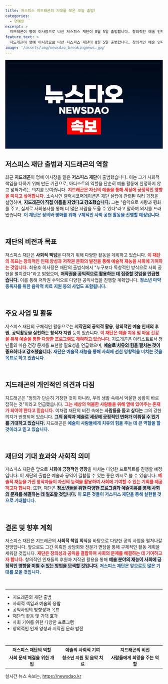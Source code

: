 ```yaml
---
title: 저스피스 지드래곤의 기대를 모은 오늘 출범!
categories:
  - 연예인
excerpt: >
  지드래곤이 명예 이사장으로 나선 저스피스 재단이 8월 5일 출범합니다. 창의적인 예술 인재를 지원하고 사회적 정의를 실현하는 이 재단은 음악으로 세상에 사랑을 전할 계획입니다.
feature_text: >
  지드래곤이 명예 이사장으로 나선 저스피스 재단이 8월 5일 출범합니다. 창의적인 예술 인재를 지원하고 사회적 정의를 실현하는 이 재단은 음악으로 세상에 사랑을 전할 계획입니다.
image: '/assets/img/newsdao_breakingnews.jpg'
---
```


<p><img src="/assets/img/newsdao_breakingnews.jpg" alt="flaretime 속보" /></p>

<h2 data-ke-size="size26">저스피스 재단 출범과 지드래곤의 역할</h2>

<p data-ke-size="size16">최근 <b>지드래곤</b>이 명예 이사장을 맡은 <b>저스피스 재단</b>이 출범했습니다. 이는 그가 사회적 책임을 다하기 위해 만든 기관으로, 아티스트의 역할을 단순히 예술 활동에 한정하지 않고 넓혀가려는 의지를 보여줍니다. <b><span style="color: #ee2323;">지드래곤은 자신의 예술을 통해 세상에 긍정적인 영향을 미치고 싶어합니다.</span></b> 소속사인 갤럭시코퍼레이션은 재단 설립에 관련된 여러 과정을 설명하며, <b><span style="background-color: #21538527;">지드래곤이 직접 이름을 지었다고 강조했습니다.</span></b> 그는 "음악으로 사랑과 평화를 주고, 실제로 사회봉사를 통해 더 많은 사람을 도울 수 있다"라고 말하며 의지를 드러냈습니다. <b><span style="color: #1a5490;">이 재단은 정의와 평화를 위해 구체적인 사회 공헌 활동을 진행할 예정입니다.</span></b></p>

<p data-ke-size="size16">&nbsp;</p>

<h2 data-ke-size="size26">재단의 비전과 목표</h2>

<p data-ke-size="size16">저스피스 재단은 <b>사회적 책임</b>을 다하기 위해 다양한 활동을 계획하고 있습니다. <b><span style="color: #ee2323;">이 재단의 목표는 창의적인 인재 양성과 저작권 문화의 발전을 통해 예술적 재능을 사회에 기여하는 것입니다.</span></b> 최용호 이사장은 재단의 출범식에서 "누구보다 독창적인 방식으로 사회 공헌을 펼치겠다"라고 밝혔으며, <b><span style="background-color: #21538527;">저작권을 공익적으로 활용하는 데 집중할 것임을 언급했습니다.</span></b> 이를 통해 저작권 수익으로 다양한 공익사업을 진행할 계획입니다. <b><span style="color: #1a5490;">청소년 마약 중독자를 위한 음악적 치료 지원 등의 사업도 포함됩니다.</span></b></p>

<p data-ke-size="size16">&nbsp;</p>

<h2 data-ke-size="size26">주요 사업 및 활동</h2>

<p data-ke-size="size16">저스피스 재단의 구체적인 활동으로는 <b>저작권의 공익적 활용</b>, <b>창의적인 예술 인재의 후원</b>, <b>공익활동을 실천하는 창작자 지원</b> 등이 있습니다. <b><span style="color: #ee2323;">이 재단은 예술 치유 및 마음 건강을 위해 예술을 통한 다양한 프로그램도 계획하고 있습니다.</span></b> 지드래곤은 아티스트로서 청년들의 마음 건강 문제를 표현할 필요성을 언급했으며, <b><span style="background-color: #21538527;">예술로 치유의 힘을 펼치는 것이 중요하다고 강조했습니다.</span></b> <b><span style="color: #1a5490;">재단은 예술적 재능을 통해 사회에 선한 영향력을 미치는 것을 목표로 하고 있습니다.</span></b></p>

<p data-ke-size="size16">&nbsp;</p>

<h2 data-ke-size="size26">지드래곤의 개인적인 의견과 다짐</h2>

<p data-ke-size="size16">지드래곤은 "정의가 단순히 거창한 것이 아니라, 우리 생활 속에서 억울한 상황이 바로잡히는 것"이라고 언급했습니다. <b><span style="color: #ee2323;">그는 세상의 억울한 사람들을 위해 옆에 있어주는 존재가 되어야 한다고 믿습니다.</span></b> 이처럼 재단의 비전 속에는 <b>사람들을 돕고 싶다는</b> 그의 강한 의지가 반영되어 있습니다. <b><span style="background-color: #21538527;">그의 음악과 예술로 세상에 긍정적인 변화가 이뤄질 수 있기를 기대하고 있습니다.</span></b> 지드래곤은 <b><span style="color: #1a5490;">예술이 사람들에게 치유의 힘을 주는 데 큰 역할을 할 것이라고 믿고 있습니다.</span></b></p>

<p data-ke-size="size16">&nbsp;</p>

<h2 data-ke-size="size26">재단의 기대 효과와 사회적 의미</h2>

<p data-ke-size="size16">저스피스 재단은 앞으로 <b>사회에 긍정적인 영향</b>을 미치는 다양한 프로젝트를 진행할 예정입니다. 이 재단의 출범은 예술과 공익이 결합될 수 있는 좋은 예시로 볼 수 있습니다. <b><span style="color: #ee2323;">예술적 재능을 가진 창작자들이 자신의 능력을 활용하여 사회에 기여할 수 있는 기회를 제공하고자 합니다.</span></b> 또한, 재단은 <b><span style="background-color: #21538527;">청소년들을 위한 다양한 프로그램과 예술치유를 통해 사회의 문제를 해결하는 데 일조할 것입니다.</span></b> <b><span style="color: #1a5490;">이 모든 것들이 저스피스 재단을 통해 실현될 것으로 기대합니다.</span></b></p>

<p data-ke-size="size16">&nbsp;</p>

<h2 data-ke-size="size26">결론 및 향후 계획</h2>

<p data-ke-size="size16">저스피스 재단은 지드래곤의 <b>사회적 책임 의식</b>을 바탕으로 다양한 공익 사업을 펼쳐나갈 전망입니다. 앞으로도 그간 이뤄진 상담회와 전문가 면담을 통해 구체적인 활동 계획을 세워갈 것입니다. <b><span style="color: #ee2323;">재단은 창의성과 공익을 결합하여 사회의 문제를 해결하는 데 기여하고자 합니다.</span></b> 창의적인 인재들의 후원과 저작권 활용을 통해 <b><span style="background-color: #21538527;">예술 분야의 재능이 사회에 긍정적인 영향을 미칠 수 있는 방법을 모색할 것입니다.</span></b> <b><span style="color: #1a5490;">저스피스 재단은 앞으로도 많은 기대를 모을 것입니다.</span></b></p>

<p data-ke-size="size16">&nbsp;</p>

<hr />

<ul>
    <li>지드래곤의 재단 출범</li>
    <li>사회적 책임과 예술의 융합</li>
    <li>공익사업의 방향성과 목표</li>
    <li>재단의 활동 및 기대 효과</li>
    <li>사회 기여를 위한 다양한 프로그램</li>
    <li>창의적인 인재 양성과 저작권 문화 발전</li>
</ul>

<p data-ke-size="size16">&nbsp;</p>

<table style="width: 100%; border-collapse: collapse;">
    <tr>
        <td style="text-align: center; height: 17px;"><b>저스피스 재단의 역할</b></td>
        <td style="text-align: center; height: 17px;"><b>예술의 사회적 기여</b></td>
        <td style="text-align: center; height: 17px;"><b>지드래곤의 비전</b></td>
    </tr>
    <tr>
        <td style="text-align: center; height: 17px;"><b>사회 문제 해결을 위한 개입</b></td>
        <td style="text-align: center; height: 17px;"><b>청소년 지원 및 음악 치료</b></td>
        <td style="text-align: center; height: 17px;"><b>사람들에게 희망을 주는 역할</b></td>
    </tr>
</table>
실시간 뉴스 속보는, <a href="https://newsdao.kr" rel="dofollow">https://newsdao.kr</a>


